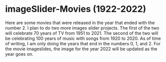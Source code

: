 # imageSlider-Movies (1922-2022)

Here are some movies that were released in the year that ended with the number 2. I plan to do two more images slider projects. The first of the two will celebrate 70 years of TV from 1951 to 2021. The second of the two will be celebrating 100 years of music with songs from 1920 to 2020. As of time of writing, I am only doing the years that end in the numbers 0, 1, and 2. For the movie imageslides, the image for the year 2022 will be updated as the year goes on.
